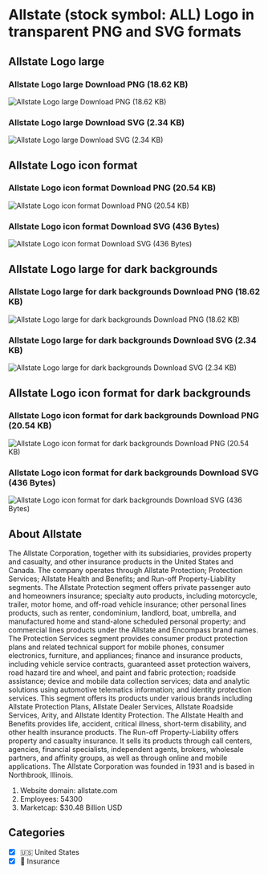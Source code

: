# Allstate (stock symbol: ALL) Logo in transparent PNG and SVG formats

## Allstate Logo large

### Allstate Logo large Download PNG (18.62 KB)

![Allstate Logo large Download PNG (18.62 KB)](/img/orig/ALL_BIG-a678f495.png)

### Allstate Logo large Download SVG (2.34 KB)

![Allstate Logo large Download SVG (2.34 KB)](/img/orig/ALL_BIG-a05d41d4.svg)

## Allstate Logo icon format

### Allstate Logo icon format Download PNG (20.54 KB)

![Allstate Logo icon format Download PNG (20.54 KB)](/img/orig/ALL-8cf941d6.png)

### Allstate Logo icon format Download SVG (436 Bytes)

![Allstate Logo icon format Download SVG (436 Bytes)](/img/orig/ALL-46d090e5.svg)

## Allstate Logo large for dark backgrounds

### Allstate Logo large for dark backgrounds Download PNG (18.62 KB)

![Allstate Logo large for dark backgrounds Download PNG (18.62 KB)](/img/orig/ALL_BIG.D-cbb19971.png)

### Allstate Logo large for dark backgrounds Download SVG (2.34 KB)

![Allstate Logo large for dark backgrounds Download SVG (2.34 KB)](/img/orig/ALL_BIG.D-6746b538.svg)

## Allstate Logo icon format for dark backgrounds

### Allstate Logo icon format for dark backgrounds Download PNG (20.54 KB)

![Allstate Logo icon format for dark backgrounds Download PNG (20.54 KB)](/img/orig/ALL.D-356d51a2.png)

### Allstate Logo icon format for dark backgrounds Download SVG (436 Bytes)

![Allstate Logo icon format for dark backgrounds Download SVG (436 Bytes)](/img/orig/ALL.D-70de05fd.svg)

## About Allstate

The Allstate Corporation, together with its subsidiaries, provides property and casualty, and other insurance products in the United States and Canada. The company operates through Allstate Protection; Protection Services; Allstate Health and Benefits; and Run-off Property-Liability segments. The Allstate Protection segment offers private passenger auto and homeowners insurance; specialty auto products, including motorcycle, trailer, motor home, and off-road vehicle insurance; other personal lines products, such as renter, condominium, landlord, boat, umbrella, and manufactured home and stand-alone scheduled personal property; and commercial lines products under the Allstate and Encompass brand names. The Protection Services segment provides consumer product protection plans and related technical support for mobile phones, consumer electronics, furniture, and appliances; finance and insurance products, including vehicle service contracts, guaranteed asset protection waivers, road hazard tire and wheel, and paint and fabric protection; roadside assistance; device and mobile data collection services; data and analytic solutions using automotive telematics information; and identity protection services. This segment offers its products under various brands including Allstate Protection Plans, Allstate Dealer Services, Allstate Roadside Services, Arity, and Allstate Identity Protection. The Allstate Health and Benefits provides life, accident, critical illness, short-term disability, and other health insurance products. The Run-off Property-Liability offers property and casualty insurance. It sells its products through call centers, agencies, financial specialists, independent agents, brokers, wholesale partners, and affinity groups, as well as through online and mobile applications. The Allstate Corporation was founded in 1931 and is based in Northbrook, Illinois.

1. Website domain: allstate.com
2. Employees: 54300
3. Marketcap: $30.48 Billion USD


## Categories
- [x] 🇺🇸 United States
- [x] 🏦 Insurance
